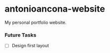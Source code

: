 # antonioancona-website
My personal portfolio website.

### Future Tasks

- [ ] Design first layout 